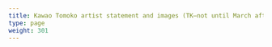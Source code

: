 ```yaml
---
title: Kawao Tomoko artist statement and images (TK—not until March after Quire launch)
type: page
weight: 301
---
```

